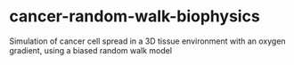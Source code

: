 # cancer-random-walk-biophysics
Simulation of cancer cell spread in a 3D tissue environment with an oxygen gradient, using a biased random walk model
